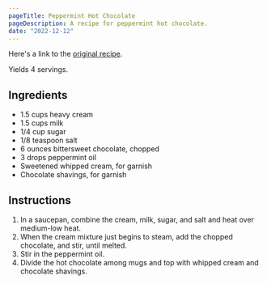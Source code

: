 ```yaml
---
pageTitle: Peppermint Hot Chocolate
pageDescription: A recipe for peppermint hot chocolate.
date: "2022-12-12"
---
```


Here's a link to the [original recipe](https://www.foodnetwork.com/recipes/peppermint-hot-chocolate-recipe-1913057).

Yields 4 servings.

## Ingredients

* 1.5 cups heavy cream
* 1.5 cups milk
* 1/4 cup sugar
* 1/8 teaspoon salt
* 6 ounces bittersweet chocolate, chopped
* 3 drops peppermint oil
* Sweetened whipped cream, for garnish
* Chocolate shavings, for garnish

## Instructions

1. In a saucepan, combine the cream, milk, sugar, and salt and heat over medium-low heat.
2. When the cream mixture just begins to steam, add the chopped chocolate, and stir, until melted. 
3. Stir in the peppermint oil. 
4. Divide the hot chocolate among mugs and top with whipped cream and chocolate shavings.
